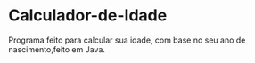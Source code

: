 # Calculador-de-Idade
 Programa feito para calcular sua idade, com base no seu ano de nascimento,feito em Java.
